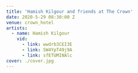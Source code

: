 ```yaml
---
title: 'Hamish Kilgour and friends at The Crown'
date: 2020-5-29 08:30:00 Z
venue: crown_hotel
artists:
  - name: Hamish Kilgour
    vid:
      - link: wwdrb3CEI3E
      - link: 5W4YpT49j9A
      - link: sfETUMINAlc
cover: ./cover.jpg
---
```

